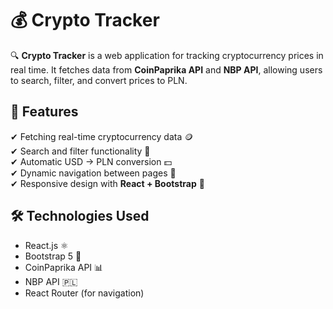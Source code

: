 # 💰 Crypto Tracker  

🔍 **Crypto Tracker** is a web application for tracking cryptocurrency prices in real time. It fetches data from **CoinPaprika API** and **NBP API**, allowing users to search, filter, and convert prices to PLN.  

## 🚀 Features  
✔ Fetching real-time cryptocurrency data 🪙  
✔ Search and filter functionality 🔎  
✔ Automatic USD → PLN conversion 💵  
✔ Dynamic navigation between pages 🧭  
✔ Responsive design with **React + Bootstrap** 🎨  

## 🛠 **Technologies Used**  
- React.js ⚛  
- Bootstrap 5 🎨  
- CoinPaprika API 📊  
- NBP API 🇵🇱  
- React Router (for navigation)  
